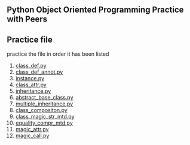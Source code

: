## Python Object Oriented Programming Practice with Peers


## Practice file
practice the file in order it has been listed 
<ol>
<li> <a href="https://github.com/Ayobami6/python_oop_practice/blob/master/OOP/class_def.py">class_def.py</li>
<li> <a href="https://github.com/Ayobami6/python_oop_practice/blob/master/OOP/class_def_annot.py">class_def_annot.py</li>
<li> <a href="https://github.com/Ayobami6/python_oop_practice/blob/master/OOP/instance.py">instance.py</li>
<li> <a href="https://github.com/Ayobami6/python_oop_practice/blob/master/OOP/class_attr.py">class_attr.py</li>
<li> <a href="https://github.com/Ayobami6/python_oop_practice/blob/master/OOP/inheritance.py">inheritance.py</li>
<li> <a href="https://github.com/Ayobami6/python_oop_practice/blob/master/OOP/abstract_base_class.py">abstract_base_class.py</li>
<li> <a href="https://github.com/Ayobami6/python_oop_practice/blob/master/OOP/multiple_inheritance.py">multiple_inheritance.py</li>
<li> <a href="https://github.com/Ayobami6/python_oop_practice/blob/master/OOP/class_composition.py">class_compositon.py</li>
<li> <a href="https://github.com/Ayobami6/python_oop_practice/blob/master/OOP/class_magic_str-mtd.py">class_magic_str_mtd.py</li>
<li> <a href="https://github.com/Ayobami6/python_oop_practice/blob/master/OOP/equality_compr_mtd.py">equality_compr_mtd.py</li>
<li> <a href="https://github.com/Ayobami6/python_oop_practice/blob/master/OOP/equality_compr_mtd.py">magic_attr.py</li>
<li> <a href="https://github.com/Ayobami6/python_oop_practice/blob/master/OOP/equality_compr_mtd.py">magic_call.py</li>
</ol>
